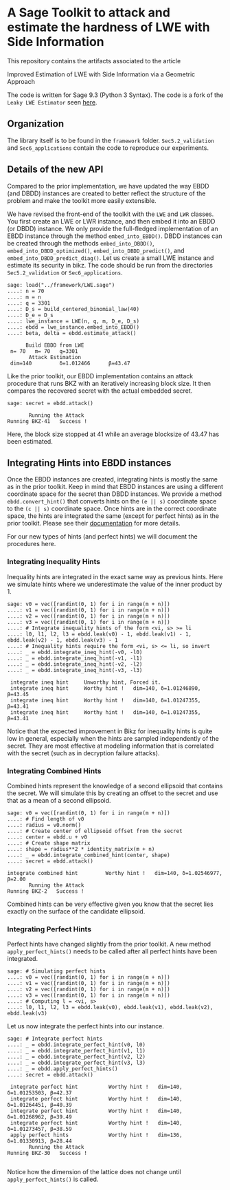 # A Sage Toolkit to attack and estimate the hardness of LWE with Side Information

This repository contains the artifacts associated to the article

Improved Estimation of LWE with Side Information via a Geometric Approach

The code is written for Sage 9.3 (Python 3 Syntax). The code is a fork of the `Leaky LWE Estimator` seen [here](https://github.com/lducas/leaky-LWE-Estimator).

## Organization
The library itself is to be found in the `framework` folder. 
`Sec5.2_validation` and `Sec6_applications` contain the code to reproduce our experiments.


## Details of the new API
Compared to the prior implementation, we have updated the way EBDD (and DBDD) instances are created to better reflect the structure of the problem and make the toolkit more easily extensible.

We have revised the front-end of the toolkit with the `LWE` and `LWR` classes. You first create an LWE or LWR instance, and then embed it into an EBDD (or DBDD) instance. We only provide the full-fledged implementation of an EBDD instance through the method `embed_into_EBDD()`. DBDD instances can be created through the methods `embed_into_DBDD()`, `embed_into_DBDD_optimized()`, `embed_into_DBDD_predict()`, and `embed_into_DBDD_predict_diag()`. Let us create a small LWE instance and estimate its security in bikz. The code should be run from the directories `Sec5.2_validation` or `Sec6_applications`.


```sage
sage: load("../framework/LWE.sage")
....: n = 70
....: m = n
....: q = 3301
....: D_s = build_centered_binomial_law(40)
....: D_e = D_s
....: lwe_instance = LWE(n, q, m, D_e, D_s)
....: ebdd = lwe_instance.embed_into_EBDD()
....: beta, delta = ebdd.estimate_attack()
```
```text
      Build EBDD from LWE      
 n= 70   m= 70   q=3301 
       Attack Estimation      
 dim=140         δ=1.012466      β=43.47  
```

Like the prior toolkit, our EBDD implementation contains an attack procedure that runs BKZ with an iteratively increasing block size. It then compares the recovered secret with the actual embedded secret.

```sage 
sage: secret = ebdd.attack()
```
```text
       Running the Attack      
Running BKZ-41   Success ! 
```

Here, the block size stopped at 41 while an average blocksize of 43.47 has been estimated.

## Integrating Hints into EBDD instances

Once the EBDD instances are created, integrating hints is mostly the same as in the prior toolkit. Keep in mind that EBDD instances are using a different coordinate space for the secret than DBDD instances. We provide a method `ebdd.convert_hint()` that converts hints on the `(e || s)` coordinate space to the `(c || s)` coordinate space. Once hints are in the correct coordinate space, the hints are integrated the same (except for perfect hints) as in the prior toolkit. Please see their [documentation](https://github.com/lducas/leaky-LWE-Estimator) for more details.

For our new types of hints (and perfect hints) we will document the procedures here.

### Integrating Inequality Hints

Inequality hints are integrated in the exact same way as previous hints. Here we simulate hints where we underestimate the value of the inner product by 1.

```sage
sage: v0 = vec([randint(0, 1) for i in range(m + n)])                                                                
....: v1 = vec([randint(0, 1) for i in range(m + n)])                                                                
....: v2 = vec([randint(0, 1) for i in range(m + n)])                                                                
....: v3 = vec([randint(0, 1) for i in range(m + n)])                                                                
....: # Integrate inequality hints of the form <vi, s> >= li                                                         
....: l0, l1, l2, l3 = ebdd.leak(v0) - 1, ebdd.leak(v1) - 1, ebdd.leak(v2) - 1, ebdd.leak(v3) - 1                    
....: # Inequality hints require the form <vi, s> <= li, so invert                                                   
....: _ = ebdd.integrate_ineq_hint(-v0, -l0)                                                                         
....: _ = ebdd.integrate_ineq_hint(-v1, -l1)                                                                         
....: _ = ebdd.integrate_ineq_hint(-v2, -l2)                                                                         
....: _ = ebdd.integrate_ineq_hint(-v3, -l3)                                                                         
```
```text
 integrate ineq hint     Unworthy hint, Forced it. 
 integrate ineq hint     Worthy hint !   dim=140, δ=1.01246890, β=43.45 
 integrate ineq hint     Worthy hint !   dim=140, δ=1.01247355, β=43.41 
 integrate ineq hint     Worthy hint !   dim=140, δ=1.01247355, β=43.41 
```

Notice that the expected improvement in Bikz for inequality hints is quite low in general, especially when the hints are sampled independently of the secret. They are most effective at modeling information that is correlated with the secret (such as in decryption failure attacks).

### Integrating Combined Hints

Combined hints represent the knowledge of a second ellipsoid that contains the secret. We will simulate this by creating an offset to the secret and use that as a mean of a second ellipsoid.

```sage
sage: v0 = vec([randint(0, 1) for i in range(m + n)])                                                                
....: # Find length of v0                                                                                            
....: radius = v0.norm()                                                                                             
....: # Create center of ellipsoid offset from the secret
....: center = ebdd.u + v0                                                                                           
....: # Create shape matrix                                                                                          
....: shape = radius**2 * identity_matrix(m + n)                                                                     
....: _ = ebdd.integrate_combined_hint(center, shape)
....: secret = ebdd.attack()     
```
```text
integrate combined hint         Worthy hint !   dim=140, δ=1.02546977, β=2.00 
       Running the Attack      
Running BKZ-2   Success ! 
```

Combined hints can be very effective given you know that the secret lies exactly on the surface of the candidate ellipsoid.

### Integrating Perfect Hints

Perfect hints have changed slightly from the prior toolkit. A new method `apply_perfect_hints()` needs to be called after all perfect hints have been integrated.

```sage
sage: # Simulating perfect hints
....: v0 = vec([randint(0, 1) for i in range(m + n)])
....: v1 = vec([randint(0, 1) for i in range(m + n)])
....: v2 = vec([randint(0, 1) for i in range(m + n)])
....: v3 = vec([randint(0, 1) for i in range(m + n)]) 
....: # Computing l = <vi, s>
....: l0, l1, l2, l3 = ebdd.leak(v0), ebdd.leak(v1), ebdd.leak(v2), ebdd.leak(v3)
```

Let us now integrate the perfect hints into our instance.

```sage
sage: # Integrate perfect hints
....: _ = ebdd.integrate_perfect_hint(v0, l0) 
....: _ = ebdd.integrate_perfect_hint(v1, l1) 
....: _ = ebdd.integrate_perfect_hint(v2, l2) 
....: _ = ebdd.integrate_perfect_hint(v3, l3)
....: _ = ebdd.apply_perfect_hints()
....: secret = ebdd.attack()
```
```text
 integrate perfect hint          Worthy hint !   dim=140, δ=1.01253503, β=42.37 
 integrate perfect hint          Worthy hint !   dim=140, δ=1.01264451, β=40.39 
 integrate perfect hint          Worthy hint !   dim=140, δ=1.01268962, β=39.49 
 integrate perfect hint          Worthy hint !   dim=140, δ=1.01273457, β=38.59 
 apply perfect hints             Worthy hint !   dim=136, δ=1.01330913, β=28.44 
       Running the Attack      
Running BKZ-30   Success ! 
  
```

Notice how the dimension of the lattice does not change until `apply_perfect_hints()` is called.
